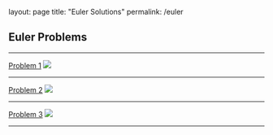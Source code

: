 layout: page
title: "Euler Solutions"
permalink: /euler

## Euler Problems

---

[Problem 1](/1)
<img src="images/dummy_thumbnail.jpg?raw=true"/>

---
[Problem 2](/2)
<img src="images/dummy_thumbnail.jpg?raw=true"/>

---
[Problem 3](/3)
<img src="images/dummy_thumbnail.jpg?raw=true"/>

---